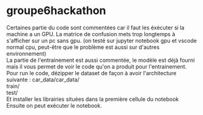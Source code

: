 # groupe6hackathon

Certaines partie du code sont commentées car il faut les éxécuter si la machine a un GPU. La matrice de confusion mets trop longtemps à s'afficher sur un pc sans gpu.  (on testé sur jupyter notebook gpu et vscode normal cpu, peut-être que le problème est aussi sur d'autres environnement)  
La partie de l'entrainement est aussi commentée, le modèle est déjà fourni mais il vous permet de voir le code qu'on a produit pour l'entrainement.  
Pour run le code, dézipper le dataset de façon à avoir l'architecture suivante :   car_data/car_data/  
                                                                                                    train/  
                                                                                                    test/  
Et installer les librairies situées dans la première cellule du notebook  
Ensuite on peut exécuter le notebook.  
                    